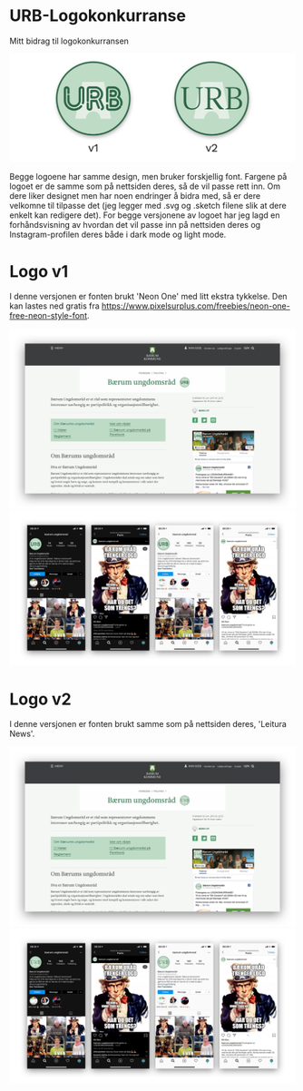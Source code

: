 # URB-Logokonkurranse
Mitt bidrag til logokonkurransen

![Preview](Preview/URB-logo-preview.jpg)

Begge logoene har samme design, men bruker forskjellig font. Fargene på logoet er de samme som på nettsiden deres, så de vil passe rett inn.
Om dere liker designet men har noen endringer å bidra med, så er dere velkomne til tilpasse det (jeg legger med .svg og .sketch filene slik at dere enkelt kan redigere det).
For begge versjonene av logoet har jeg lagd en forhåndsvisning av hvordan det vil passe inn på nettsiden deres og Instagram-profilen deres både i dark mode og light mode.

# Logo v1
I denne versjonen er fonten brukt 'Neon One' med litt ekstra tykkelse. Den kan lastes ned gratis fra https://www.pixelsurplus.com/freebies/neon-one-free-neon-style-font. 

![Preview-nettside](Preview/URB-website-preview-v1.jpg)
![Preview-instagram](Preview/URB-insta-preview-v1.jpg)

# Logo v2
I denne versjonen er fonten brukt samme som på nettsiden deres, 'Leitura News'. 

![Preview-nettside](Preview/URB-website-preview-v2.jpg)
![Preview-instagram](Preview/URB-insta-preview-v2.jpg)
